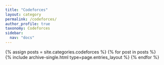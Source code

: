 ```yaml
---
title: "Codeforces"
layout: category
permalink: /codeforces/
author_profile: true
taxonomy: Codeforces
sidebar:
  nav: "docs"
---
```


{% assign posts = site.categories.codeforces %}
{% for post in posts %} {% include archive-single.html type=page.entries_layout %} {% endfor %}